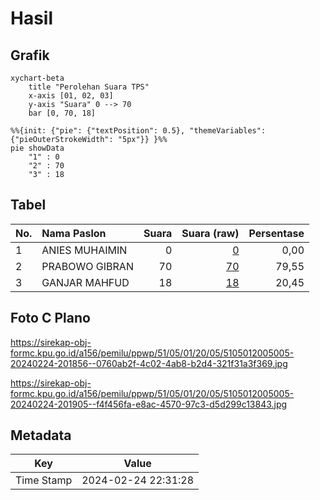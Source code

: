 # Hasil

## Grafik

```mermaid
xychart-beta
    title "Perolehan Suara TPS"
    x-axis [01, 02, 03]
    y-axis "Suara" 0 --> 70
    bar [0, 70, 18]
```

```mermaid
%%{init: {"pie": {"textPosition": 0.5}, "themeVariables": {"pieOuterStrokeWidth": "5px"}} }%%
pie showData
    "1" : 0
    "2" : 70
    "3" : 18
```

## Tabel

| No. | Nama Paslon    | Suara | Suara (raw) | Persentase |
|:--- |:-------------- | -----:| -----------:| ----------:|
| 1   | ANIES MUHAIMIN | 0     | [0][p-1]    | 0,00       |
| 2   | PRABOWO GIBRAN | 70    | [70][p-2]   | 79,55      |
| 3   | GANJAR MAHFUD  | 18    | [18][p-3]   | 20,45      |


[p-1]: https://github.com/gigit-pemilu/pemilu-2024-51-bali/blob/main/pilpres/hitung-suara/sub/51-bali/sub/05-klungkung/sub/01-nusa-penida/sub/2005-sekartaji/sub/005-tps/sub/paslon-1.txt
[p-2]: https://github.com/gigit-pemilu/pemilu-2024-51-bali/blob/main/pilpres/hitung-suara/sub/51-bali/sub/05-klungkung/sub/01-nusa-penida/sub/2005-sekartaji/sub/005-tps/sub/paslon-2.txt
[p-3]: https://github.com/gigit-pemilu/pemilu-2024-51-bali/blob/main/pilpres/hitung-suara/sub/51-bali/sub/05-klungkung/sub/01-nusa-penida/sub/2005-sekartaji/sub/005-tps/sub/paslon-3.txt

## Foto C Plano

https://sirekap-obj-formc.kpu.go.id/a156/pemilu/ppwp/51/05/01/20/05/5105012005005-20240224-201856--0760ab2f-4c02-4ab8-b2d4-321f31a3f369.jpg

https://sirekap-obj-formc.kpu.go.id/a156/pemilu/ppwp/51/05/01/20/05/5105012005005-20240224-201905--f4f456fa-e8ac-4570-97c3-d5d299c13843.jpg


## Metadata

| Key        | Value               |
| ---------- | ------------------- |
| Time Stamp | 2024-02-24 22:31:28 |



